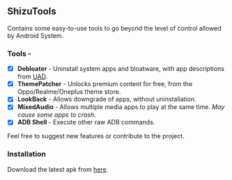 ## ShizuTools
Contains some easy-to-use tools to go beyond the level of control allowed by Android System.

### Tools -
- [x] **Debloater** - Uninstall system apps and bloatware, with app descriptions from [UAD](https://github.com/0x192/universal-android-debloater).
- [x] **ThemePatcher** - Unlocks premium content for free, from the Oppo/Realme/Oneplus theme store.
- [x] **LookBack** - Allows downgrade of apps, without uninstallation.
- [x] **MixedAudio** - Allows multiple media apps to play at the same time. *May cause some apps to crash.*
- [x] **ADB Shell** - Execute other raw ADB commands.

Feel free to suggest new features or contribute to the project.

### Installation
Download the latest apk from [here](https://github.com/legendsayantan/ShizuTools/blob/master/app/release/app-release.apk).
